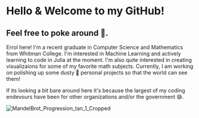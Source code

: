 # Hello & Welcome to my GitHub! 
## Feel free to poke around 🐙.

Errol here! I'm a recent graduate in Computer Science and Mathematics from Whitman College.
I'm interested in Machine Learning and actively learning to code in Julia at the moment. 
I'm also quite interested in creating visualizaions for some of my favorite math subjects. 
Currently, I am working on polishing up some dusty 🧹 personal projects so that the world can see them!

If its looking a bit bare around here it's because the largest of my coding endevours have been for other organizations and/or the government 😅.



<!--
**KauBoui/KauBoui** is a ✨ _special_ ✨ repository because its `README.md` (this file) appears on your GitHub profile.

Here are some ideas to get you started:

- 🔭 I’m currently working on ...
- 🌱 I’m currently learning ...
- 👯 I’m looking to collaborate on ...
- 🤔 I’m looking for help with ...
- 💬 Ask me about ...
- 📫 How to reach me: ...
- 😄 Pronouns: ...
- ⚡ Fun fact: ...
-->

![MandelBrot_Progression_tan_1_Cropped](https://user-images.githubusercontent.com/16161422/174715067-166e67c4-d892-4900-9a22-8a1e74cc276a.gif)
